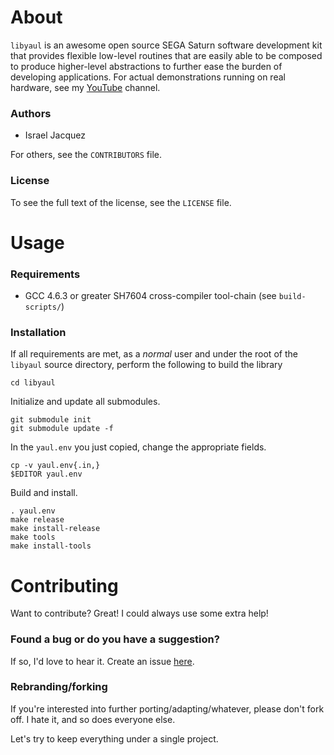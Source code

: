 About
=====
  `libyaul` is an awesome open source SEGA Saturn software development kit that provides flexible low-level routines that are easily able to be composed to produce higher-level abstractions to further ease the burden of developing applications. For actual demonstrations running on real hardware, see my [YouTube][2] channel.

### Authors
 * Israel Jacquez

 For others, see the `CONTRIBUTORS` file.

### License
  To see the full text of the license, see the `LICENSE` file.

Usage
=====

### Requirements
 - GCC 4.6.3 or greater SH7604 cross-compiler tool-chain (see `build-scripts/`)

### Installation
  If all requirements are met, as a _normal_ user and under the root of the `libyaul` source directory, perform the following to build the library

    cd libyaul

Initialize and update all submodules.

    git submodule init
    git submodule update -f

In the `yaul.env` you just copied, change the appropriate fields.

    cp -v yaul.env{.in,}
    $EDITOR yaul.env

Build and install.

    . yaul.env
    make release
    make install-release
    make tools
    make install-tools

Contributing
============

Want to contribute? Great! I could always use some extra help!

### Found a bug or do you have a suggestion?

If so, I'd love to hear it. Create an issue [here][1].

### Rebranding/forking

If you're interested into further porting/adapting/whatever, please don't fork off. I hate it, and so does everyone else.

Let's try to keep everything under a single project.

[1]: https://github.com/ijacquez/libyaul/issues
[2]: http://www.youtube.com/mrkotfw
